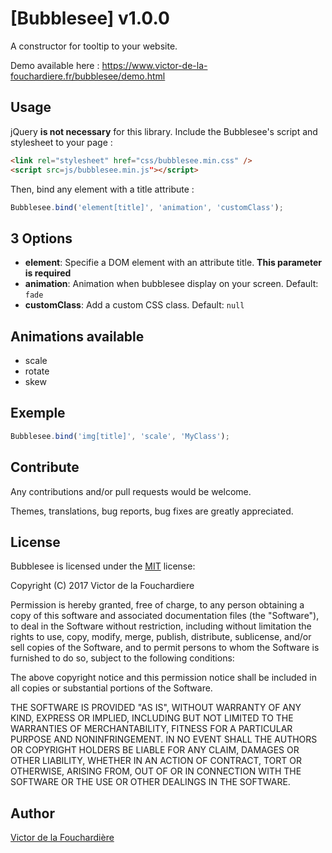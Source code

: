 # [Bubblesee] v1.0.0

A constructor for tooltip to your website.

Demo available here : https://www.victor-de-la-fouchardiere.fr/bubblesee/demo.html

## Usage

jQuery __is not necessary__ for this library. 
Include the Bubblesee's script and stylesheet to your page :

```html
<link rel="stylesheet" href="css/bubblesee.min.css" />
<script src=js/bubblesee.min.js"></script>
```

Then, bind any element with a title attribute :

```js
Bubblesee.bind('element[title]', 'animation', 'customClass');
```
## 3 Options
* __element__:  Specifie a DOM element with an attribute title. __This parameter is required__
* __animation__: Animation when bubblesee display on your screen. Default: `fade`
* __customClass__: Add a custom CSS class. Default: `null`

## Animations available

* scale
* rotate
* skew

## Exemple 

```js
Bubblesee.bind('img[title]', 'scale', 'MyClass');
```

## Contribute

Any contributions and/or pull requests would be welcome.

Themes, translations, bug reports, bug fixes are greatly appreciated.

## License

Bubblesee is licensed under the [MIT](http://www.opensource.org/licenses/mit-license.php) license:

Copyright (C) 2017 Victor de la Fouchardiere

Permission is hereby granted, free of charge, to any person obtaining a copy of this software and associated documentation files (the "Software"), to deal in the Software without restriction, including without limitation the rights to use, copy, modify, merge, publish, distribute, sublicense, and/or sell copies of the Software, and to permit persons to whom the Software is furnished to do so, subject to the following conditions:

The above copyright notice and this permission notice shall be included in all copies or substantial portions of the Software.

THE SOFTWARE IS PROVIDED "AS IS", WITHOUT WARRANTY OF ANY KIND, EXPRESS OR IMPLIED, INCLUDING BUT NOT LIMITED TO THE WARRANTIES OF MERCHANTABILITY, FITNESS FOR A PARTICULAR PURPOSE AND NONINFRINGEMENT. IN NO EVENT SHALL THE AUTHORS OR COPYRIGHT HOLDERS BE LIABLE FOR ANY CLAIM, DAMAGES OR OTHER LIABILITY, WHETHER IN AN ACTION OF CONTRACT, TORT OR OTHERWISE, ARISING FROM, OUT OF OR IN CONNECTION WITH THE SOFTWARE OR THE USE OR OTHER DEALINGS IN THE SOFTWARE.

## Author
[Victor de la Fouchardière](http://www.victor-de-la-fouchardiere.fr/)
